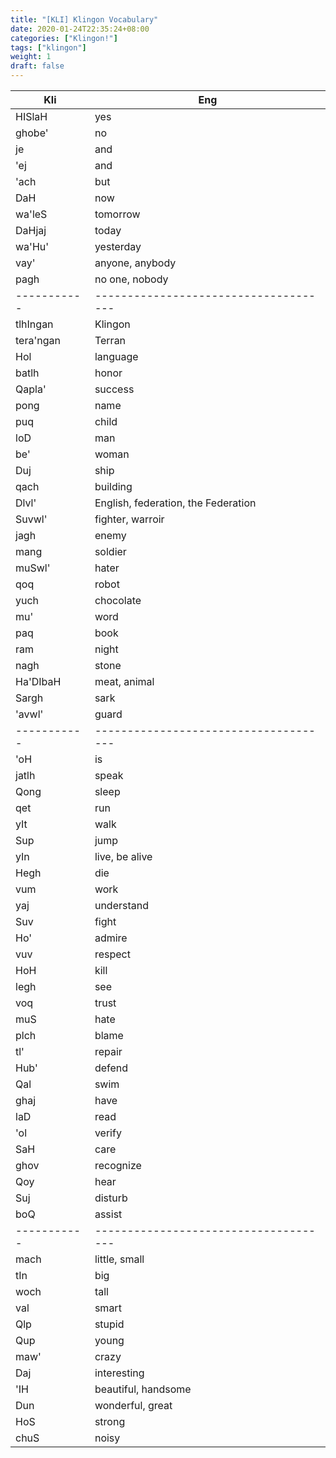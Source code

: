 ```yaml
---
title: "[KLI] Klingon Vocabulary"
date: 2020-01-24T22:35:24+08:00
categories: ["Klingon!"]
tags: ["klingon"]
weight: 1
draft: false
---
```


| Kli       | Eng                                 |
|-----------|-------------------------------------|
| HISlaH    | yes                                 |
| ghobe'    | no                                  |
| je        | and                                 |
| 'ej       | and                                 |
| 'ach      | but                                 |
| DaH       | now                                 |
| wa'leS    | tomorrow                            |
| DaHjaj    | today                               |
| wa'Hu'    | yesterday                           |
| vay'      | anyone, anybody                     |
| pagh      | no one, nobody                      |
|-----------|-------------------------------------|
| tlhIngan  | Klingon                             |
| tera'ngan | Terran                              |
| Hol       | language                            |
| batlh     | honor                               |
| Qapla'    | success                             |
| pong      | name                                |
| puq       | child                               |
| loD       | man                                 |
| be'       | woman                               |
| Duj       | ship                                |
| qach      | building                            |
| Dlvl'     | English, federation, the Federation |
| Suvwl'    | fighter, warroir                    |
| jagh      | enemy                               |
| mang      | soldier                             |
| muSwl'    | hater                               |
| qoq       | robot                               |
| yuch      | chocolate                           |
| mu'       | word                                |
| paq       | book                                |
| ram       | night                               |
| nagh      | stone                               |
| Ha'DIbaH  | meat, animal                        |
| Sargh     | sark                                |
| 'avwl'    | guard                               |
|-----------|-------------------------------------|
| 'oH       | is                                  |
| jatlh     | speak                               |
| Qong      | sleep                               |
| qet       | run                                 |
| yIt       | walk                                |
| Sup       | jump                                |
| yIn       | live, be alive                      |
| Hegh      | die                                 |
| vum       | work                                |
| yaj       | understand                          |
| Suv       | fight                               |
| Ho'       | admire                              |
| vuv       | respect                             |
| HoH       | kill                                |
| legh      | see                                 |
| voq       | trust                               |
| muS       | hate                                |
| plch      | blame                               |
| tl'       | repair                              |
| Hub'      | defend                              |
| Qal       | swim                                |
| ghaj      | have                                |
| laD       | read                                |
| 'ol       | verify                              |
| SaH       | care                                |
| ghov      | recognize                           |
| Qoy       | hear                                |
| Suj       | disturb                             |
| boQ       | assist                              |
|-----------|-------------------------------------|
| mach      | little, small                       |
| tIn       | big                                 |
| woch      | tall                                |
| val       | smart                               |
| Qlp       | stupid                              |
| Qup       | young                               |
| maw'      | crazy                               |
| Daj       | interesting                         |
| 'IH       | beautiful, handsome                 |
| Dun       | wonderful, great                    |
| HoS       | strong                              |
| chuS      | noisy                               |
